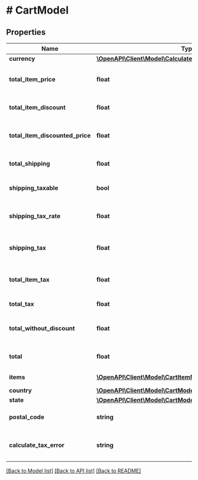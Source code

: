 # # CartModel

## Properties

Name | Type | Description | Notes
------------ | ------------- | ------------- | -------------
**currency** | [**\OpenAPI\Client\Model\CalculatePriceResponseModelCurrency**](CalculatePriceResponseModelCurrency.md) |  | [optional]
**total_item_price** | **float** | Sum of all item prices before discount. | [optional] [readonly]
**total_item_discount** | **float** | Sum of all item discounts. | [optional] [readonly]
**total_item_discounted_price** | **float** | Sum of all item prices after discount. | [optional] [readonly]
**total_shipping** | **float** | Total shipping for all items. | [optional] [readonly]
**shipping_taxable** | **bool** | Indicates if shipping is taxable. | [optional] [readonly]
**shipping_tax_rate** | **float** | Overall sales tax rate for shipping. | [optional] [readonly]
**shipping_tax** | **float** | Amount of sales tax to collect for shipping. | [optional] [readonly]
**total_item_tax** | **float** | Amount of sales tax to collect for all items. | [optional] [readonly]
**total_tax** | **float** | Total sales tax amount. | [optional] [readonly]
**total_without_discount** | **float** | Total order without discount after taxes. | [optional] [readonly]
**total** | **float** | Total order amount after taxes. | [optional] [readonly]
**items** | [**\OpenAPI\Client\Model\CartItemModel[]**](CartItemModel.md) | Cart items. | [optional] [readonly]
**country** | [**\OpenAPI\Client\Model\CartModelCountry**](CartModelCountry.md) |  | [optional]
**state** | [**\OpenAPI\Client\Model\CartModelState**](CartModelState.md) |  | [optional]
**postal_code** | **string** | Postal code used for tax calculation. | [optional] [readonly]
**calculate_tax_error** | **string** | Error message if tax not calculated. | [optional] [readonly]

[[Back to Model list]](../../README.md#models) [[Back to API list]](../../README.md#endpoints) [[Back to README]](../../README.md)
